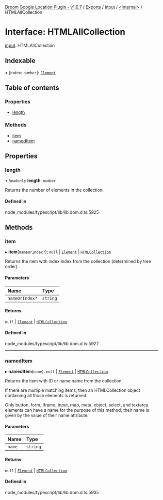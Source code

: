 [Droom Google Location Plugin - v1.0.7](../README.md) / [Exports](../modules.md) / [input](../modules/input.md) / [<internal\>](../modules/input._internal_.md) / HTMLAllCollection

# Interface: HTMLAllCollection

[input](../modules/input.md).[<internal>](../modules/input._internal_.md).HTMLAllCollection

## Indexable

▪ [index: `number`]: [`Element`](../modules/input._internal_.md#element)

## Table of contents

### Properties

- [length](input._internal_.HTMLAllCollection.md#length)

### Methods

- [item](input._internal_.HTMLAllCollection.md#item)
- [namedItem](input._internal_.HTMLAllCollection.md#nameditem)

## Properties

### length

• `Readonly` **length**: `number`

Returns the number of elements in the collection.

#### Defined in

node_modules/typescript/lib/lib.dom.d.ts:5925

## Methods

### item

▸ **item**(`nameOrIndex?`): ``null`` \| [`Element`](../modules/input._internal_.md#element) \| [`HTMLCollection`](../modules/input._internal_.md#htmlcollection)

Returns the item with index index from the collection (determined by tree order).

#### Parameters

| Name | Type |
| :------ | :------ |
| `nameOrIndex?` | `string` |

#### Returns

``null`` \| [`Element`](../modules/input._internal_.md#element) \| [`HTMLCollection`](../modules/input._internal_.md#htmlcollection)

#### Defined in

node_modules/typescript/lib/lib.dom.d.ts:5927

___

### namedItem

▸ **namedItem**(`name`): ``null`` \| [`Element`](../modules/input._internal_.md#element) \| [`HTMLCollection`](../modules/input._internal_.md#htmlcollection)

Returns the item with ID or name name from the collection.

If there are multiple matching items, then an HTMLCollection object containing all those elements is returned.

Only button, form, iframe, input, map, meta, object, select, and textarea elements can have a name for the purpose of this method; their name is given by the value of their name attribute.

#### Parameters

| Name | Type |
| :------ | :------ |
| `name` | `string` |

#### Returns

``null`` \| [`Element`](../modules/input._internal_.md#element) \| [`HTMLCollection`](../modules/input._internal_.md#htmlcollection)

#### Defined in

node_modules/typescript/lib/lib.dom.d.ts:5935
